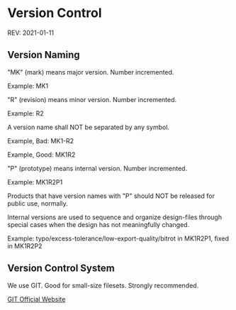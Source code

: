 # Version Control

REV: 2021-01-11

## Version Naming

"MK" (mark) means major version. Number incremented.

Example: MK1

"R" (revision) means minor version. Number incremented.

Example: R2

A version name shall NOT be separated by any symbol.

Example, Bad: MK1-R2

Example, Good: MK1R2

"P" (prototype) means internal version. Number incremented.

Example: MK1R2P1

Products that have version names with "P" should NOT be released for public use, normally.

Internal versions are used to sequence and organize design-files through special cases when the design has not meaningfully changed.

Example: typo/excess-tolerance/low-export-quality/bitrot in MK1R2P1, fixed in MK1R2P2

## Version Control System

We use GIT. Good for small-size filesets. Strongly recommended.

[GIT Official Website](https://git-scm.com/)

